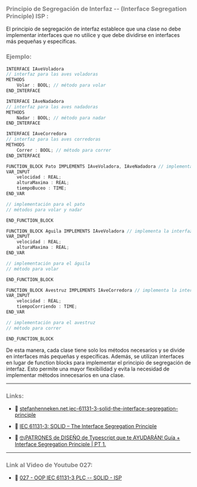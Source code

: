 ### <span style="color:grey"> Principio de Segregación de Interfaz -- (Interface Segregation Principle) ISP :</span>

El principio de segregación de interfaz establece que una clase no debe implementar interfaces que no utilice y que debe dividirse en interfaces más pequeñas y específicas.

### <span style="color:grey">Ejemplo:</span>

```javascript
INTERFACE IAveVoladora
// interfaz para las aves voladoras
METHODS
    Volar : BOOL; // método para volar
END_INTERFACE

INTERFACE IAveNadadora
// interfaz para las aves nadadoras
METHODS
    Nadar : BOOL; // método para nadar
END_INTERFACE

INTERFACE IAveCorredora
// interfaz para las aves corredoras
METHODS
    Correr : BOOL; // método para correr
END_INTERFACE

FUNCTION_BLOCK Pato IMPLEMENTS IAveVoladora, IAveNadadora // implementa las interfaces IAveVoladora e IAveNadadora
VAR_INPUT
    velocidad : REAL;
    alturaMaxima : REAL;
    tiempoBuceo : TIME;
END_VAR

// implementación para el pato
// métodos para volar y nadar

END_FUNCTION_BLOCK

FUNCTION_BLOCK Aguila IMPLEMENTS IAveVoladora // implementa la interfaz IAveVoladora solamente
VAR_INPUT
    velocidad : REAL;
    alturaMaxima : REAL;
END_VAR

// implementación para el águila
// método para volar

END_FUNCTION_BLOCK

FUNCTION_BLOCK Avestruz IMPLEMENTS IAveCorredora // implementa la interfaz IAveCorredora solamente
VAR_INPUT
    velocidad : REAL;
    tiempoCorriendo : TIME;
END_VAR

// implementación para el avestruz
// método para correr

END_FUNCTION_BLOCK
```
De esta manera, cada clase tiene solo los métodos necesarios y se divide en interfaces más pequeñas y específicas. Además, se utilizan interfaces en lugar de function blocks para implementar el principio de segregación de interfaz. Esto permite una mayor flexibilidad y evita la necesidad de implementar métodos innecesarios en una clase.
***
### <span style="color:grey">Links:</span>
- 🔗 [stefanhenneken.net,iec-61131-3-solid-the-interface-segregation-principle](https://stefanhenneken.net/2023/02/25/iec-61131-3-solid-the-interface-segregation-principle/)

- 🔗 [IEC 61131-3: SOLID – The Interface Segregation Principle](https://stefanhenneken.net/2023/02/25/iec-61131-3-solid-the-interface-segregation-principle/#more-2505)

-  🔗 [🤓¡PATRONES de DISEÑO de Typescript que te AYUDARÁN! Guía + Interface Segregation Principle | PT 1.](https://www.youtube.com/watch?v=Ph7kXNmski8)
***
### <span style="color:grey">Link al Video de Youtube 027:</span>
- 🔗 [027 - OOP IEC 61131-3 PLC -- SOLID - ISP]()